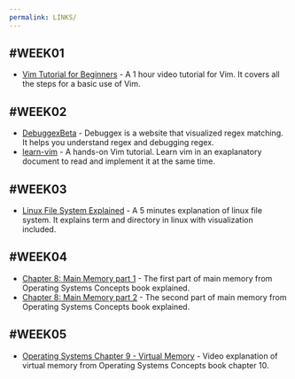 ```yaml
---
permalink: LINKS/
---
```


#WEEK01
---
* [Vim Tutorial for Beginners](https://www.youtube.com/watch?v=RZ4p-saaQkc) - A 1 hour video tutorial for Vim. It covers all the steps for a basic use of Vim.

#WEEK02
---
* [DebuggexBeta](debuggex.com) - Debuggex is a website that visualized regex matching. It helps you understand regex and debugging regex.
* [learn-vim](https://github.com/dofy/learn-vim) - A hands-on Vim tutorial. Learn vim in an exaplanatory document to read and implement it at the same time.

#WEEK03
---
* [Linux File System Explained](https://www.youtube.com/watch?v=bbmWOjuFmgA) - A 5 minutes explanation of linux file system. It explains term and directory in linux with visualization included. 

#WEEK04
---
* [Chapter 8: Main Memory part 1](https://www.youtube.com/watch?v=Jy_teuaj7Ic&t=7s) - The first part of main memory from Operating Systems Concepts book explained.
* [Chapter 8: Main Memory part 2](https://www.youtube.com/watch?v=8Zw4gIqqZe0) - The second part of main memory from Operating Systems Concepts book explained.

#WEEK05
---
* [Operating Systems Chapter 9 - Virtual Memory](https://youtu.be/KTx9RNfyFO8?si=KcwI2sYkKtAeEHFp) - Video explanation of virtual memory from Operating Systems Concepts book chapter 10. 
